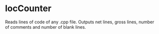 # locCounter

Reads lines of code of any .cpp file. 
Outputs net lines, gross lines, number of comments and number of blank lines.
